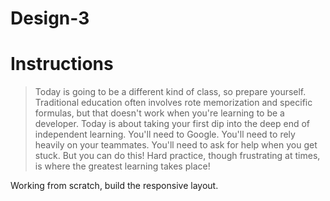 # Design-3

# Instructions

> Today is going to be a different kind of class, so prepare yourself. Traditional education often involves rote memorization and specific formulas, but that doesn't work when you're learning to be a developer. Today is about taking your first dip into the deep end of independent learning. You'll need to Google. You'll need to rely heavily on your teammates. You'll need to ask for help when you get stuck. But you can do this! Hard practice, though frustrating at times, is where the greatest learning takes place!

Working from scratch, build the responsive layout.
